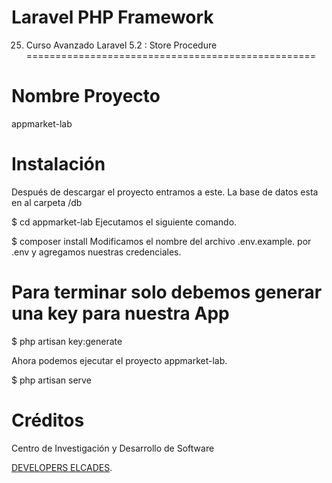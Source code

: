 # Laravel PHP Framework


25. Curso Avanzado Laravel 5.2 :  Store Procedure  
==================================================

Nombre Proyecto
===============
appmarket-lab


Instalación
============
Después de descargar el proyecto entramos a este.
La base de datos esta en al carpeta /db

$ cd appmarket-lab
Ejecutamos el siguiente comando.

$ composer install
Modificamos el nombre del archivo .env.example. por .env y agregamos nuestras credenciales.

Para terminar solo debemos generar una key para nuestra App
=========================================================
 $ php artisan key:generate

Ahora podemos ejecutar el proyecto appmarket-lab.

$ php artisan serve


Créditos
=========
Centro de Investigación y Desarrollo de Software

<a href="http://developers.elcades.com" class="js-slide-to css-truncate-target">DEVELOPERS ELCADES</a>.



